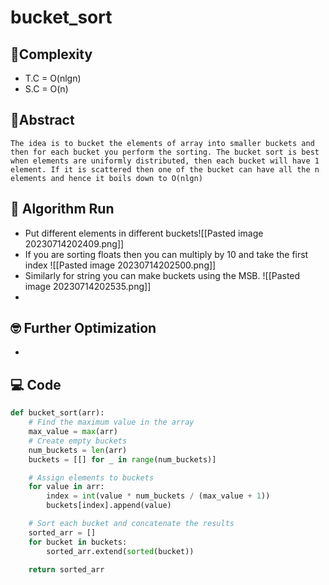 # bucket_sort
## 🔨Complexity
- T.C = O(nlgn)
- S.C = O(n)
## 📘Abstract
```ad-abstract
The idea is to bucket the elements of array into smaller buckets and then for each bucket you perform the sorting. The bucket sort is best when elements are uniformly distributed, then each bucket will have 1 element. If it is scattered then one of the bucket can have all the n elements and hence it boils down to O(nlgn)
```
## 🏃 Algorithm Run
- Put different elements in different buckets![[Pasted image 20230714202409.png]]
- If you are sorting floats then you can multiply by 10 and take the first index ![[Pasted image 20230714202500.png]]
- Similarly for string you can make buckets using the MSB. ![[Pasted image 20230714202535.png]]
- 
## 🤓 Further Optimization
- 
## 💻 Code
```python
def bucket_sort(arr):
    # Find the maximum value in the array
    max_value = max(arr)
    # Create empty buckets
    num_buckets = len(arr)
    buckets = [[] for _ in range(num_buckets)]

    # Assign elements to buckets
    for value in arr:
        index = int(value * num_buckets / (max_value + 1))
        buckets[index].append(value)

    # Sort each bucket and concatenate the results
    sorted_arr = []
    for bucket in buckets:
        sorted_arr.extend(sorted(bucket))

    return sorted_arr

```